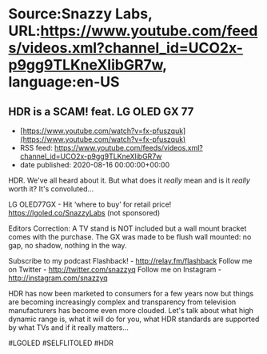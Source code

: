 # Source:Snazzy Labs, URL:https://www.youtube.com/feeds/videos.xml?channel_id=UCO2x-p9gg9TLKneXlibGR7w, language:en-US

## HDR is a SCAM! feat. LG OLED GX 77
 - [https://www.youtube.com/watch?v=fx-pfuszquk](https://www.youtube.com/watch?v=fx-pfuszquk)
 - RSS feed: https://www.youtube.com/feeds/videos.xml?channel_id=UCO2x-p9gg9TLKneXlibGR7w
 - date published: 2020-08-16 00:00:00+00:00

HDR. We've all heard about it. But what does it *really* mean and is it *really* worth it? It's convoluted...

LG OLED77GX - Hit ‘where to buy’ for retail price! https://lgoled.co/SnazzyLabs (not sponsored)

Editors Correction: A TV stand is NOT included but a wall mount bracket comes with the purchase. The GX was made to be flush wall mounted: no gap, no shadow, nothing in the way.

Subscribe to my podcast Flashback! - http://relay.fm/flashback
Follow me on Twitter - http://twitter.com/snazzyq
Follow me on Instagram - http://instagram.com/snazzyq

HDR has now been marketed to consumers for a few years now but things are becoming increasingly complex and transparency from television manufacturers has become even more clouded. Let's talk about what high dynamic range is, what it will do for you, what HDR standards are supported by what TVs and if it really matters...

#LGOLED #SELFLITOLED #HDR

